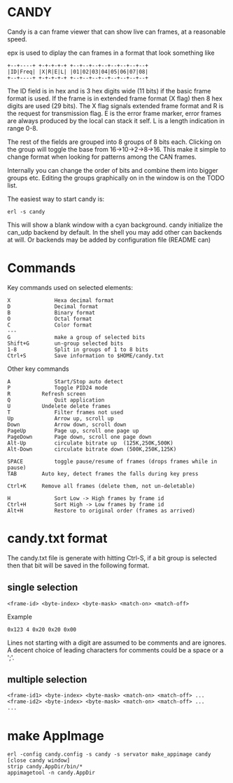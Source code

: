CANDY
=====

Candy is a can frame viewer that can show live can frames,
at a reasonable speed.

epx is used to diplay the can frames in a format that look something like

    +--+----+ +-+-+-+-+ +--+--+--+--+--+--+--+--+
    |ID|Freq| |X|R|E|L| |01|02|03|04|05|06|07|08|
    +--+----+ +-+-+-+-+ +--+--+--+--+--+--+--+--+

The ID field is in hex and is 3 hex digits wide (11 bits) if the 
basic frame format is used. If the frame is in extended frame format (X flag) 
then 8 hex digits are used (29 bits).
The X flag signals extended frame format and R is the request for transmission
flag. E is the error frame marker, error frames are always produced by 
the local can stack it self. 
L is a length indication in range 0-8.

The rest of the fields are grouped into 8 groups of 8 bits each.
Clicking on the group will toggle the base from 16->10->2->8->16.
This make it simple to change format when looking for patterns among
the CAN frames.

Internally you can change the order of bits and combine them into bigger
groups etc. Editing the groups graphically on in the window is
on the TODO list.

The easiest way to start candy is:

    erl -s candy

This will show a blank window with a cyan background.
candy initialize the can_udp backend by default. In the shell you
may add other can backends at will. Or backends may be added by
configuration file (README can)

# Commands

Key commands used on selected elements:

    X              Hexa decimal format
    D              Decimal format
    B              Binary format
    O              Octal format
    C              Color format	
    ---
    G              make a group of selected bits
    Shift+G        un-group selected bits
    1-8            Split in groups of 1 to 8 bits
    Ctrl+S         Save information to $HOME/candy.txt

Other key commands

    A              Start/Stop auto detect
    P              Toggle PID24 mode
    R		   Refresh screen    
    Q              Quit application
    U		   Undelete delete frames
    T              Filter frames not used
    Up             Arrow up, scroll up
    Down           Arrow down, scroll down
    PageUp         Page up, scroll one page up
    PageDown       Page down, scroll one page down
    Alt-Up         circulate bitrate up  (125K,250K,500K)
    Alt-Down       circulate bitrate down (500K,250K,125K)

    SPACE          toggle pause/resume of frames (drops frames while in pause)
    TAB		   Auto key, detect frames the falls during key press

    Ctrl+K	   Remove all frames (delete them, not un-deletable)
    
    H              Sort Low -> High frames by frame id
    Ctrl+H         Sort High -> Low frames by frame id
    Alt+H          Restore to original order (frames as arrived)
    

# candy.txt format

The candy.txt file is generate with hitting Ctrl-S, if
a bit group is selected then that bit will be saved
in the following format.

## single selection

    <frame-id> <byte-index> <byte-mask> <match-on> <match-off>

Example

    0x123 4 0x20 0x20 0x00

Lines not starting with a digit are assumed to be comments
and are ignores. A decent choice of leading characters for
comments could be a space or a ';'.

## multiple selection

    <frame-id1> <byte-index> <byte-mask> <match-on> <match-off> ...
    <frame-id2> <byte-index> <byte-mask> <match-on> <match-off> ...
    ...

# make AppImage

    erl -config candy.config -s candy -s servator make_appimage candy
	[close candy window]
	strip candy.AppDir/bin/*
	appimagetool -n candy.AppDir
	

